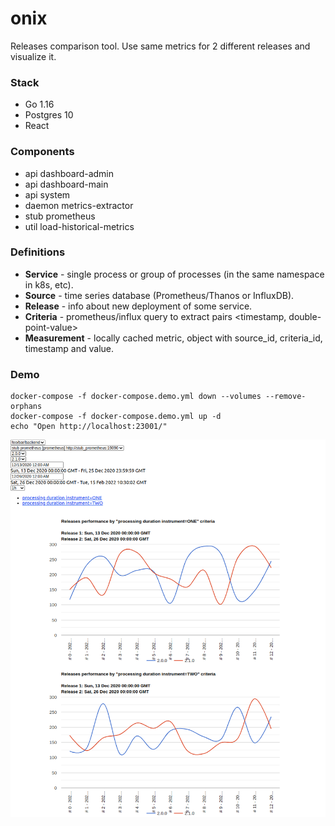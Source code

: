 # onix

Releases comparison tool. Use same metrics for 2 different releases and visualize it.

### Stack

* Go 1.16
* Postgres 10
* React

### Components

* api dashboard-admin
* api dashboard-main
* api system
* daemon metrics-extractor
* stub prometheus
* util load-historical-metrics

### Definitions

* **Service** - single process or group of processes (in the same namespace in k8s, etc).
* **Source** - time series database (Prometheus/Thanos or InfluxDB).
* **Release** - info about new deployment of some service.
* **Criteria** - prometheus/influx query to extract pairs \<timestamp, double-point-value>
* **Measurement** - locally cached metric, object with source_id, criteria_id, timestamp and value.

### Demo

```shell
docker-compose -f docker-compose.demo.yml down --volumes --remove-orphans
docker-compose -f docker-compose.demo.yml up -d
echo "Open http://localhost:23001/"
```

<kbd>
    <img src="docs/demo-screen.png" alt="Demo screen"/>
</kbd>